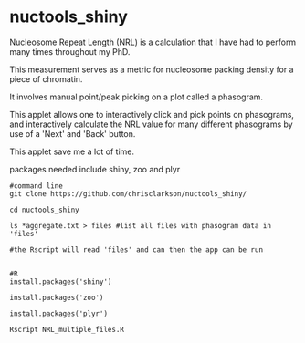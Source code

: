 # nuctools_shiny

Nucleosome Repeat Length (NRL) is a calculation that I have had to perform many times throughout my PhD. 

This measurement serves as a metric for nucleosome packing density for a piece of chromatin.

It involves manual point/peak picking on a plot called a phasogram.

This applet allows one to interactively click and pick points on phasograms, and interactively calculate the NRL value for many different phasograms by use of a 'Next' and 'Back' button. 

This applet save me a lot of time.


packages needed include shiny, zoo and plyr


```
#command line
git clone https://github.com/chrisclarkson/nuctools_shiny/

cd nuctools_shiny

ls *aggregate.txt > files #list all files with phasogram data in 'files'

#the Rscript will read 'files' and can then the app can be run


#R
install.packages('shiny')

install.packages('zoo')

install.packages('plyr')

Rscript NRL_multiple_files.R

```


